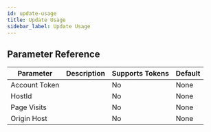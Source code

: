 ```yaml
---
id: update-usage
title: Update Usage
sidebar_label: Update Usage
---
```





## Parameter Reference
| Parameter | Description | Supports Tokens | Default |
| -- | -- | -- | -- |
| Account Token |  | No | None |
| HostId |  | No | None |
| Page Visits |  | No | None |
| Origin Host |  | No | None |
